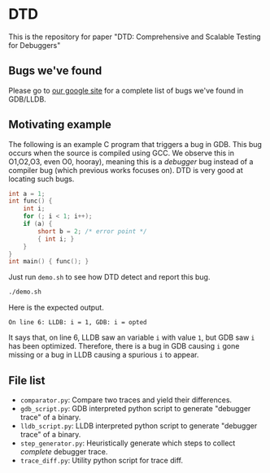 # DTD
This is the repository for paper "DTD: Comprehensive and Scalable Testing for Debuggers"

## Bugs we've found
Please go to [our google site](https://sites.google.com/view/dtd-supplementary/#h.i3lgdn47onno) for a complete list of bugs we've found in GDB/LLDB.
## Motivating example
The following is an example C program that triggers a bug in GDB.
This bug occurs when the source is compiled using GCC. We observe this in O1,O2,O3, even O0, hooray), meaning this is a *debugger* bug instead of a compiler bug (which previous works focuses on).
DTD is very good at locating such bugs.

```c
int a = 1;
int func() {
    int i;
    for (; i < 1; i++);
    if (a) {
        short b = 2; /* error point */
        { int i; }
    }
}
int main() { func(); }
```

Just run `demo.sh` to see how DTD detect and report this bug.
```bash
./demo.sh
```
Here is the expected output.
```
On line 6: LLDB: i = 1, GDB: i = opted
```

It says that, on line 6, LLDB saw an variable `i` with value `1`, but GDB saw `i` has been optimized. Therefore, there is a bug in GDB causing `i` gone missing or a bug in LLDB causing a spurious `i` to appear.

## File list

- `comparator.py`: Compare two traces and yield their differences.
- `gdb_script.py`: GDB interpreted python script to generate "debugger trace" of a binary.
- `lldb_script.py`: LLDB interpreted python script to generate "debugger trace" of a binary.
- `step_generator.py`: Heuristically generate which steps to collect *complete* debugger trace.
- `trace_diff.py`: Utility python script for trace diff.


